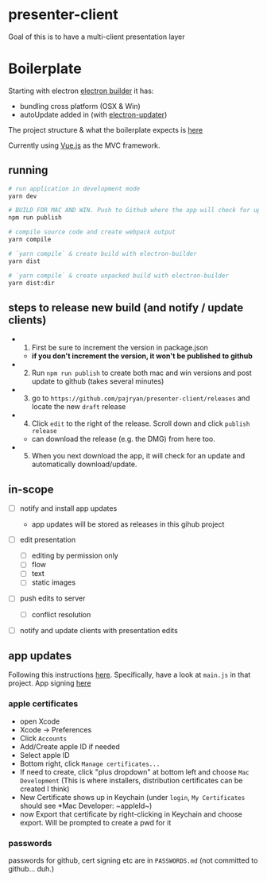 
 # presenter-client
Goal of this is to have a multi-client presentation layer

# Boilerplate
Starting with electron [electron builder](https://github.com/electron-userland/electron-builder)
it has:
 - bundling cross platform (OSX & Win)
 - autoUpdate added in (with [electron-updater](https://www.electron.build/auto-update))

The project structure & what the boilerplate expects is [here](https://webpack.electron.build/project-structure)

Currently using [Vue.js](https://vuejs.org/v2/guide/index.html) as the MVC framework.

## running
```bash
# run application in development mode
yarn dev

# BUILD FOR MAC AND WIN. Push to Github where the app will check for updates automatically.
npm run publish

# compile source code and create webpack output
yarn compile

# `yarn compile` & create build with electron-builder
yarn dist

# `yarn compile` & create unpacked build with electron-builder
yarn dist:dir
```

## steps to release new build (and notify / update clients)
 - 1. First be sure to increment the version in package.json
    - **if you don't increment the version, it won't be published to github**
 - 2. Run `npm run publish` to create both mac and win versions and post update to github (takes several minutes)
 - 3. go to `https://github.com/pajryan/presenter-client/releases` and locate the new `draft` release
 - 4. Click `edit` to the right of the release. Scroll down and click `publish release`
    - can download the release (e.g. the DMG) from here too.
 - 5. When you next download the app, it will check for an update and automatically download/update.


## in-scope
 - [ ] notify and install app updates
     - app updates will be stored as releases in this gihub project
 - [ ] edit presentation
     - [ ] editing by permission only
     - [ ] flow
     - [ ] text
     - [ ] static images
 - [ ] push edits to server
     - [ ] conflict resolution
 - [ ] notify and update clients with presentation edits


## app updates
Following this instructions [here](https://github.com/iffy/electron-updater-example).  Specifically, have a look at `main.js` in that project.
App signing [here](https://help.apple.com/xcode/mac/current/#/dev3a05256b8)


### apple certificates
 - open Xcode
 - Xcode -> Preferences
 - Click `Accounts`
 - Add/Create apple ID if needed
 - Select apple ID
 - Bottom right, click `Manage certificates...`
 - If need to create, click "plus dropdown" at bottom left and choose `Mac Development` (This is where installers, distribution certificates can be created I think)
 - New Certificate shows up in Keychain (under `login`, `My Certificates` should see *Mac Developer: ~appleId~)
 - now Export that certificate by right-clicking in Keychain and choose export. Will be prompted to create a pwd for it

 ### passwords
 passwords for github, cert signing etc are in `PASSWORDS.md` (not committed to github... duh.)
